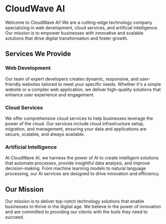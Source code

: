 # CloudWave AI

Welcome to CloudWave AI! We are a cutting-edge technology company specializing in web development, cloud services, and artificial intelligence. Our mission is to empower businesses with innovative and scalable solutions that drive digital transformation and foster growth.

## Services We Provide
### Web Development
Our team of expert developers creates dynamic, responsive, and user-friendly websites tailored to meet your specific needs. Whether it's a simple website or a complex web application, we deliver high-quality solutions that enhance user experience and engagement.

### Cloud Services
We offer comprehensive cloud services to help businesses leverage the power of the cloud. Our services include cloud infrastructure setup, migration, and management, ensuring your data and applications are secure, scalable, and always available.

### Artificial Intelligence
At CloudWave AI, we harness the power of AI to create intelligent solutions that automate processes, provide insightful data analysis, and improve decision-making. From machine learning models to natural language processing, our AI services are designed to drive innovation and efficiency.

## Our Mission
Our mission is to deliver top-notch technology solutions that enable businesses to thrive in the digital age. We believe in the power of innovation and are committed to providing our clients with the tools they need to succeed.
